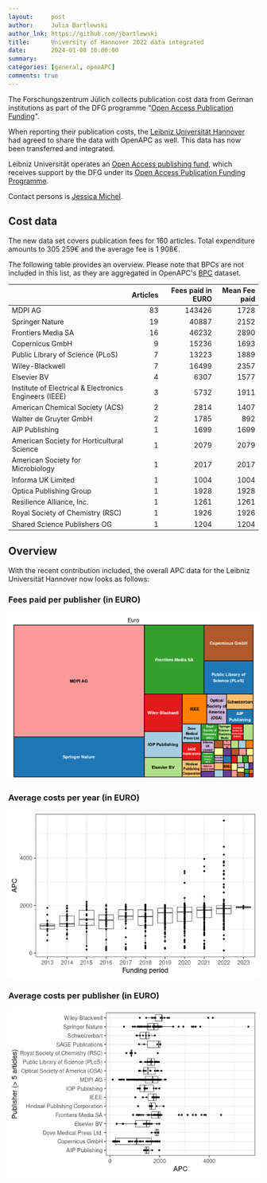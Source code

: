 ```yaml
---
layout:     post
author:     Julia Bartlewski
author_lnk: https://github.com/jbartlewski
title:      University of Hannover 2022 data integrated
date:       2024-01-08 10:00:00
summary:    
categories: [general, openAPC]
comments: true
---
```





The Forschungszentrum Jülich collects publication cost data from German institutions as part of the DFG programme "[Open Access Publication Funding](https://www.fz-juelich.de/en/zb/open-science/open-access/monitoring-dfg-oa-publication-funding)".

When reporting their publication costs, the [Leibniz Universität Hannover](https://www.uni-hannover.de/en/) had agreed to share the data with OpenAPC as well. This data has now been transferred and integrated.

Leibniz Universität operates an [Open Access publishing fund](https://www.tib.eu/en/publishing-archiving/open-access/financing-open-access/publishing-fund-leibniz-universitaet/), which receives support by the DFG under its [Open Access Publication Funding Programme](https://www.dfg.de/en/research_funding/programmes/infrastructure/lis/open_access/infrastructure_funding/).

Contact persons is [Jessica Michel](mailto:oafonds@tib.eu).

## Cost data



The new data set covers publication fees for 160 articles. Total expenditure amounts to 305 259€ and the average fee is 1 908€.

The following table provides an overview. Please note that BPCs are not included in this list, as they are aggregated in OpenAPC's [BPC](https://github.com/OpenAPC/openapc-de/blob/master/data/bpc.csv) dataset.



|                                                       | Articles| Fees paid in EURO| Mean Fee paid|
|:------------------------------------------------------|--------:|-----------------:|-------------:|
|MDPI AG                                                |       83|            143426|          1728|
|Springer Nature                                        |       19|             40887|          2152|
|Frontiers Media SA                                     |       16|             46232|          2890|
|Copernicus GmbH                                        |        9|             15236|          1693|
|Public Library of Science (PLoS)                       |        7|             13223|          1889|
|Wiley-Blackwell                                        |        7|             16499|          2357|
|Elsevier BV                                            |        4|              6307|          1577|
|Institute of Electrical & Electronics Engineers (IEEE) |        3|              5732|          1911|
|American Chemical Society (ACS)                        |        2|              2814|          1407|
|Walter de Gruyter GmbH                                 |        2|              1785|           892|
|AIP Publishing                                         |        1|              1699|          1699|
|American Society for Horticultural Science             |        1|              2079|          2079|
|American Society for Microbiology                      |        1|              2017|          2017|
|Informa UK Limited                                     |        1|              1004|          1004|
|Optica Publishing Group                                |        1|              1928|          1928|
|Resilience Alliance, Inc.                              |        1|              1261|          1261|
|Royal Society of Chemistry (RSC)                       |        1|              1926|          1926|
|Shared Science Publishers OG                           |        1|              1204|          1204|



## Overview

With the recent contribution included, the overall APC data for the Leibniz Universität Hannover now looks as follows:

### Fees paid per publisher (in EURO)

![plot of chunk tree_hannover_2024_01_08_full](/figure/tree_hannover_2024_01_08_full-1.png)

###  Average costs per year (in EURO)

![plot of chunk box_hannover_2024_01_08_year_full](/figure/box_hannover_2024_01_08_year_full-1.png)

###  Average costs per publisher (in EURO)

![plot of chunk box_hannover_2024_01_08_publisher_full](/figure/box_hannover_2024_01_08_publisher_full-1.png)
